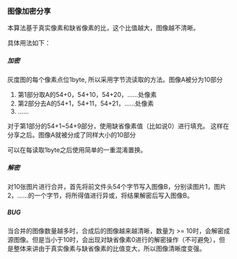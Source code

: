### 图像加密分享

本算法基于真实像素和缺省像素的比，这个比值越大，图像越不清晰。

具体用法如下：

##### 加密

灰度图的每个像素点位1byte, 所以采用字节流读取的方法。图像A被分为10部分

1. 第1部分取A的54+0，54+10，54+20，……处像素
2. 第2部分去A的54+1，54+11，54+21，……处像素
3. ……

对于第1部分的54+1~54+9部分，使用缺省像素值（比如说0）进行填充。 这样在分享之后。图像A就被分成了同样大小的10部分

可以在每读取1byte之后使用简单的一重混淆置换。

##### 解密

对10张图片进行合并，首先将前文件头54个字节写入图像B，分别读图片1，图片2，……的一个字节，将所得值进行异或，将结果解密后写入图像B。

##### BUG

当合并的图像数量越多时，合成后的图像越来越清晰，数量为 >= 10时，会解密成源图像。但是当小于10时，会出现对缺省像素0进行的解密操作（不可避免），但是整体来讲由于真实像素与缺省像素的比值变大，所以图像清晰度变强。